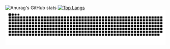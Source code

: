 
<!-- # Hi, I am Fakhra Najm 👋 -->
<!-- - ## 🔭 I'm a web developer -->
<!-- - ## 👯 Looking to collaborate on an open source project... -->
<!-- - ## 📫 How to reach me: fnajm09@gmail.com -->

![Anurag's GitHub stats](https://github-readme-stats.vercel.app/api?username=najm09&count_private=true&show_icons=true&theme=radical)
[![Top Langs](https://github-readme-stats.vercel.app/api/top-langs/?username=najm09&layout=compact&theme=radical)](https://github.com/anuraghazra/github-readme-stats)
![](https://github.com/Platane/snk/raw/output/github-contribution-grid-snake.svg)

